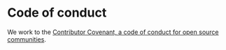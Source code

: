 # Code of conduct

We work to the [Contributor Covenant, a code of conduct for open source communities](https://www.contributor-covenant.org/version/2/0/code_of_conduct/).

